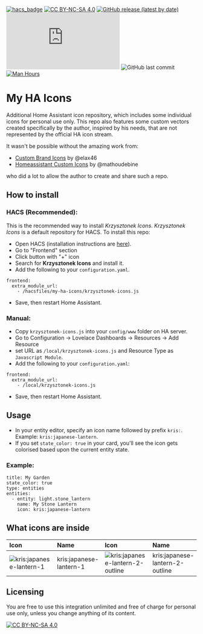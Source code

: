 [![hacs_badge](https://img.shields.io/badge/HACS-Integration-41BDF5.svg)](https://github.com/hacs/integration)
[![CC BY-NC-SA 4.0][cc-by-nc-sa-shield]][cc-by-nc-sa]
[![GitHub release (latest by date)](https://img.shields.io/github/v/release/krzysztonek/krzysztonek-icons)](https://github.com/krzysztonek/my-ha-icons/releases)
![GitHub file size in bytes](https://img.shields.io/github/size/krzysztonek/my-ha-icons/krzysztonek-icons.js?label=plugin%20size)
![GitHub last commit](https://img.shields.io/github/last-commit/krzysztonek/my-ha-icons)
[![Man Hours](https://img.shields.io/endpoint?url=https%3A%2F%2Fmh.jessemillar.com%2Fhours%3Frepo%3Dhttps%3A%2F%2Fgithub.com%2Fkrzysztonek%2Fmy-ha-icons.git)](https://jessemillar.com/r/man-hours)

[cc-by-nc-sa]: http://creativecommons.org/licenses/by-nc-sa/4.0/
[cc-by-nc-sa-image]: https://licensebuttons.net/l/by-nc-sa/4.0/88x31.png
[cc-by-nc-sa-shield]: https://img.shields.io/badge/License-CC%20BY--NC--SA%204.0-lightgrey.svg


[cc-by-nc-sa]: http://creativecommons.org/licenses/by-nc-sa/4.0/
[cc-by-nc-sa-image]: https://licensebuttons.net/l/by-nc-sa/4.0/88x31.png
[cc-by-nc-sa-shield]: https://img.shields.io/badge/License-CC%20BY--NC--SA%204.0-lightgrey.svg

# My HA Icons

Additional Home Assistant icon repository, which includes some individual icons for personal use only. This repo also features some custom vectors created specifically by the author, inspired by his needs, that are not represented by the official HA icon stream.

It wasn't be possible without the amazing work from:
* [Custom Brand Icons](https://github.com/elax46/custom-brand-icons) by @elax46
* [Homeassistant Custom Icons](https://github.com/mathoudebine/homeassistant-custom-icons) by @mathoudebine

who did a lot to allow the author to create and share such a repo.



## How to install

### HACS (Recommended):
This is the recommended way to install _Krzysztonek Icons_.
_Krzysztonek Icons_ is a default repository for HACS. To install this repo:

- Open HACS (installation instructions are [here](https://hacs.xyz/docs/installation/installation/)).
- Go to "Frontend" section
- Click button with "+" icon
- Search for **Krzysztonek Icons** and install it.
- Add the following to your `configuration.yaml`.
```
frontend:
  extra_module_url:
    - /hacsfiles/my-ha-icons/krzysztonek-icons.js
```
- Save, then restart Home Assistant.

### Manual:
- Copy `krzysztonek-icons.js` into your `config/www` folder on HA server.
- Go to Configuration -> Lovelace Dashboards -> Resources -> Add Resource
- set URL as `/local/krzysztonek-icons.js` and Resource Type as `Javascript Module`.
- Add the following to your `configuration.yaml`:
```
frontend:
  extra_module_url:
    - /local/krzysztonek-icons.js
```

- Save, then restart Home Assistant.


## Usage
- In your entity editor, specify an icon name followed by prefix `kris:`. Example: `kris:japanese-lantern`.
- If you set `state_color: true` in your card, you'll see the icon gets colorised based upon the current entity state.

### Example:

```
title: My Garden
state_color: true
type: entities
entities:
  - entity: light.stone_lantern
    name: My Stone Lantern
    icon: kris:japanese-lantern
```

## What icons are inside

[//]: # (Start Krzysztonek Icons)

| Icon | Name | Icon | Name 
| :--- | :--- | :--- | :--- |
| ![kris:japanese-lantern-1](https://github.com/Krzysztonek/My-HA-Icons/blob/main/docs/svg/japanese-lantern-1-solid.svg)| kris:japanese-lantern-1 | ![kris:japanese-lantern-2-outline](https://github.com/Krzysztonek/My-HA-Icons/blob/main/docs/svg/japanese-lantern-2-outline.svg)| kris:japanese-lantern-2-outline |


[//]: # (End Krzysztonek Icons)


## Licensing
You are free to use this integration unlimited and free of charge for personal use only, unless you change anything of its content.

[![CC BY-NC-SA 4.0][cc-by-nc-sa-shield]][cc-by-nc-sa] 
